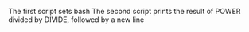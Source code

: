 The first script sets bash
The second script prints the result of POWER divided by DIVIDE, followed by a new line
